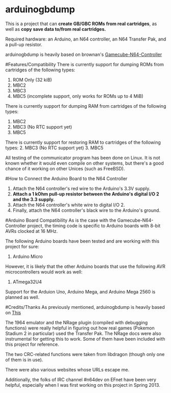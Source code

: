 arduinogbdump
=============

This is a project that can **create GB/GBC ROMs from real cartridges**, as
well as **copy save data to/from real cartridges.**

Required hardware:  an Arduino, an N64 controller, an N64 Transfer Pak, and
a pull-up resistor.


arduinogbdump is heavily based on brownan's [Gamecube-N64-Controller](https://github.com/brownan/Gamecube-N64-Controller)



#Features/Compatibility
There is currently support for dumping ROMs from cartridges of the
following types:
  1.  ROM Only (32 kiB)
  2.  MBC2
  3.  MBC3
  4.  MBC5 (incomplete support, only works for ROMs up to 4 MiB)

There is currently support for dumping RAM from cartridges of the following
types:
  1.  MBC2
  2.  MBC3 (No RTC support yet)
  3.  MBC5


There is currently support for restoring RAM to cartridges of the following
types:
  2.  MBC3 (No RTC support yet)
  3.  MBC5


All testing of the communicator program has been done on Linux.  It is not
known whether it would even compile on other systems, but there's a good
chance of it working on other Unices (such as FreeBSD).


#How to Connect the Arduino Board to the N64 Controller
  1.  Attach the N64 controller's red wire to the Arduino's 3.3V supply.
  2.  **Attach a 1 kOhm pull-up resistor between the Arduino's digital I/O
  2 and the 3.3 supply.**
  3.  Attach the N64 controller's white wire to digital I/O 2.
  4.  Finally, attach the N64 controller's black wire to the Arduino's
  ground.


#Arduino Board Compatibility
As is the case with the Gamecube-N64-Controller project, the timing code is
specific to Arduino boards with 8-bit AVRs clocked at 16 MHz.

The following Arduino boards have been tested and are working with this
project for sure:
  1.  Arduino Micro

However, it is likely that the other Arduino boards that use the following
AVR microcontrollers would work as well:
  1.  ATmega32U4


Support for the Arduion Uno, Arduino Mega, and Arduino Mega 2560 is planned as well.


#Credits/Thanks
As previously mentioned, arduinogbdump is heavily based on [This](https://github.com/brownan/Gamecube-N64-Controller)

The 1964 emulator and the NRage plugin (compiled with debugging functions)
were really helpful in figuring out how real games (Pokemon Stadium 2 in
particular) used the Transfer Pak.  The NRage docs were also instrumental
for getting this to work.  Some of them have been included with this
project for reference.

The two CRC-related functions were taken from libdragon (though only one of
them is in use).

There were also various websites whose URLs escape me.

Additionally, the folks of IRC channel #n64dev on EFnet have been very
helpful, especially when I was first working on this project in Spring
2013.


